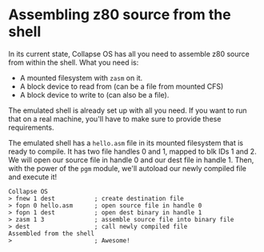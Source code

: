 # Assembling z80 source from the shell

In its current state, Collapse OS has all you need to assemble z80 source
from within the shell. What you need is:

* A mounted filesystem with `zasm` on it.
* A block device to read from (can be a file from mounted CFS)
* A block device to write to (can also be a file).

The emulated shell is already set up with all you need. If you want to run that
on a real machine, you'll have to make sure to provide these requirements.

The emulated shell has a `hello.asm` file in its mounted filesystem that is
ready to compile. It has two file handles 0 and 1, mapped to blk IDs 1 and 2.
We will open our source file in handle 0 and our dest file in handle 1. Then,
with the power of the `pgm` module, we'll autoload our newly compiled file and
execute it!

    Collapse OS
    > fnew 1 dest           ; create destination file
    > fopn 0 hello.asm      ; open source file in handle 0
    > fopn 1 dest           ; open dest binary in handle 1
    > zasm 1 3              ; assemble source file into binary file
    > dest                  ; call newly compiled file
    Assembled from the shell
    >                       ; Awesome!

